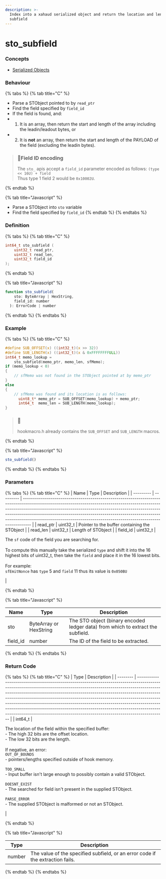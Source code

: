 ```yaml
---
description: >-
  Index into a xahaud serialized object and return the location and length of a
  subfield
---
```


# sto\_subfield

### Concepts

* [Serialized Objects](../../../concepts/serialized-objects.md)

### Behaviour

{% tabs %}
{% tab title="C" %}
* Parse a STObject pointed to by `read_ptr`
* Find the field specified by `field_id`
* If the field is found, and:
*
  1. It is an array, then return the start and length of the array including the leadin/leadout bytes, or
*
  2. It is **not** an array, then return the start and length of the PAYLOAD of the field (excluding the leadin bytes).

> ### 🚧Field ID encoding
>
> The `sto_` apis accept a `field_id` parameter encoded as follows: `(type << 16U) + field`\
> Thus type 1 field 2 would be `0x10002U`.


{% endtab %}

{% tab title="Javascript" %}
* Parse a STObject into `sto` variable
* Find the field specified by `field_id`
{% endtab %}
{% endtabs %}



### Definition

{% tabs %}
{% tab title="C" %}
```c
int64_t sto_subfield (
    uint32_t read_ptr,
  	uint32_t read_len,
  	uint32_t field_id
);
```


{% endtab %}

{% tab title="Javascript" %}
```javascript
function sto_subfield(
    sto: ByteArray | HexString,
    field_id: number
  ): ErrorCode | number
```
{% endtab %}
{% endtabs %}



### Example

{% tabs %}
{% tab title="C" %}
```c
#define SUB_OFFSET(x) ((int32_t)(x >> 32))
#define SUB_LENGTH(x) ((int32_t)(x & 0xFFFFFFFFULL))
int64_t memo_lookup =
    sto_subfield(memo_ptr, memo_len, sfMemo);
if (memo_lookup < 0)
{
    // sfMemo was not found in the STObject pointed at by memo_ptr
}
else
{
    // sfMemo was found and its location is as follows:
	  uint8_t* memo_ptr = SUB_OFFSET(memo_lookup) + memo_ptr;
	  int64_t  memo_len = SUB_LENGTH(memo_lookup);
}
```

> ### 📘
>
> hookmacro.h already contains the `SUB_OFFSET` and `SUB_LENGTH` macros.


{% endtab %}

{% tab title="Javascript" %}
```javascript
sto_subfield()
```
{% endtab %}
{% endtabs %}



### Parameters

{% tabs %}
{% tab title="C" %}
| Name      | Type      | Description                                                                                                                                                                                                                                                                                                                                                                                                |
| --------- | --------- | ---------------------------------------------------------------------------------------------------------------------------------------------------------------------------------------------------------------------------------------------------------------------------------------------------------------------------------------------------------------------------------------------------------- |
| read\_ptr | uint32\_t | Pointer to the buffer containing the STObject                                                                                                                                                                                                                                                                                                                                                              |
| read\_len | uint32\_t | Length of STObject                                                                                                                                                                                                                                                                                                                                                                                         |
| field\_id | uint32\_t | <p>The <code>sf</code> code of the field you are searching for.<br><br>To compute this manually take the serialized <code>type</code> and shift it into the 16 highest bits of uint32_t, then take the <code>field</code> and place it in the 16 lowest bits.<br><br>For example:<br><code>sfEmitNonce</code> has <code>type</code> 5 and <code>field</code> 11 thus its value is <code>0x050BU</code></p> |


{% endtab %}

{% tab title="Javascript" %}


| Name      | Type                   | Description                                                                     |
| --------- | ---------------------- | ------------------------------------------------------------------------------- |
| sto       | ByteArray or HexString | The STO object (binary encoded ledger data) from which to extract the subfield. |
| field\_id | number                 | The ID of the field to be extracted.                                            |
{% endtab %}
{% endtabs %}



### Return Code

{% tabs %}
{% tab title="C" %}
| Type     | Description                                                                                                                                                                                                                                                                                                                                                                                                                                                                                                                                                                     |
| -------- | ------------------------------------------------------------------------------------------------------------------------------------------------------------------------------------------------------------------------------------------------------------------------------------------------------------------------------------------------------------------------------------------------------------------------------------------------------------------------------------------------------------------------------------------------------------------------------- |
| int64\_t | <p>The location of the field within the specified buffer:<br>- The high 32 bits are the offset location.<br>- The low 32 bits are the length.<br><br>If negative, an error:<br><code>OUT_OF_BOUNDS</code><br>- pointers/lengths specified outside of hook memory.<br><br><code>TOO_SMALL</code><br>- Input buffer isn't large enough to possibly contain a valid STObject.<br><br><code>DOESNT_EXIST</code><br>- The searched for field isn't present in the supplied STObject.<br><br><code>PARSE_ERROR</code><br>- The supplied STObject is malformed or not an STObject.</p> |


{% endtab %}

{% tab title="Javascript" %}


| Type   | Description                                                                    |
| ------ | ------------------------------------------------------------------------------ |
| number | The value of the specified subfield, or an error code if the extraction fails. |
{% endtab %}
{% endtabs %}

